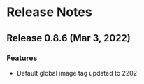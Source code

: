 # Release Notes
## Release 0.8.6 (Mar 3, 2022)
### Features ###
  - Default global image tag updated to 2202